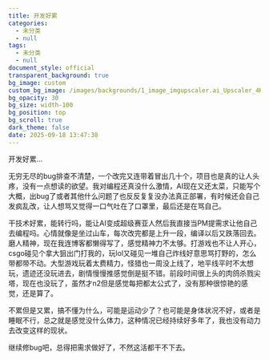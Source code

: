 ```yaml
---
title: 开发好累
categories:
  - 未分类
  - null
tags:
  - 未分类
  - null
document_style: official
transparent_background: true
bg_image: custom
custom_bg_image: /images/backgrounds/1_image_imgupscaler.ai_Upscaler_4K.png
bg_opacity: 30
bg_size: width-100
bg_position: top
bg_scroll: true
dark_theme: false
date: 2025-09-18 13:47:38
---
```

开发好累...

无穷无尽的bug排查不清楚，一个改完又连带着冒出几十个，项目也是真的让人头疼，没有一点想读的欲望。我对编程还真没什么激情，AI现在又还太菜，只能写个大概，出bug了或者其他什么问题了也反反复复没办法真正部署，有时候还会自己发疯乱改，让人想骂又觉得一口气吐在了口罩里，最后还是在骂自己。

干技术好累，能转行吗，能让AI变成超级赛亚人然后我直接当PM提需求让他自己去编程吗。心情就像是坐过山车，每次改完都是上升一段，编译以后又跌落回去。磨人精神，现在我连博客都懒得写了，感觉精神力不太够。打游戏也不让人开心，csgo碰见个拿大狙出门打我的，玩lol又碰见一堆自己炸线好意思骂打野的，怎么带都带不动。大型游戏玩着太费精力，怪猎也一周没上线了，地平线平时不太想玩，遗迹还没玩进去，剧情慢慢推感觉倒是挺不错。前段时间很上头的肉鸽杀戮尖塔，现在也没玩了，虽然才n2但是感觉每把都太公式了，没有那种很惊艳的感觉，还是算了。

不累但是又累，搞不懂为什么，可能是运动少了？也可能是身体状况不好，或者是睡眠不行，总之就是感觉没什么体力，这种情况已经持续好多年了，我也没有动力去改变这样的现状。

继续修bug吧，总得把需求做好了，不然这活都干不下去。